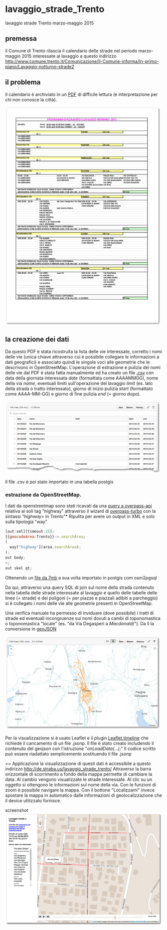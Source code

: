 # lavaggio_strade_Trento
lavaggio strade Trento marzo-maggio 2015
## premessa
il Comune di Trento rilascia il calendario delle strade nel periodo marzo-maggio 2015 interessate al lavaggio a questo indirizzo
http://www.comune.trento.it/Comunicazione/Il-Comune-informa/In-primo-piano/Lavaggio-notturno-strade2

## il problema
Il calendario è archiviato in un [PDF](https://github.com/napo/lavaggio_strade_trento/raw/master/raw_data/SPAZZAMENTO%20E%20LAVAGGIO%20NOTTURNO%202015.pdf) di difficile lettura (e interpretazione per chi non conosce la città).

<img src="https://raw.githubusercontent.com/napo/lavaggio_strade_trento/master/raw_data/screenshots/first_page_calendario_comune_trento_lavaggio_strade.png" width="500px"/>

## la creazione dei dati
Da questo PDF è stata ricostruita la lista delle vie interessate, corretto i nomi delle vie (unica chiave attraverso cui è possibile collegare le informazioni a dati geografici) e associato quindi le singole voci alle geometrie che le descrivono in OpenStreetMap.
L'operazione di estrazione e pulizia dei nomi delle vie dal PDF è stata fatta manualmente ed ha creato un file [.csv](https://raw.githubusercontent.com/napo/lavaggio_strade_trento/master/raw_data/roads/lavaggio_strade.csv) con data della giornata interessata *date* (formattata come AAAAMMGG), nome della via *name*, eventuali limiti sull'operazione del lavaggio *limit* (es. lato della strada o tratto interessato), giorno di inizio pulizia *start* (formattato come AAAA-MM-GG) e giorno di fine pulizia *end* (= giorno dopo).

<img src="https://raw.githubusercontent.com/napo/lavaggio_strade_trento/master/raw_data/screenshots/elenco_strade_csv.png" width="500px"/>

Il file .csv è poi stato importato in una tabella postgis

### estrazione da OpenStreetMap.
I dati da openstreetmap sono stati ricavati da una [query a overpass-api](http://overpass-api.de/api/interpreter?data=%5Bout%3Axml%5D%5Btimeout%3A25%5D%3B%0Aarea%283600046663%29-%3E.searchArea%3B%0A%28%0A%20%20way%5B%22highway%22%5D%28area.searchArea%29%3B%0A%20%20relation%5B%22highway%22%5D%28area.searchArea%29%3B%0A%29%3B%0Aout%20body%3B%0A%3E%3B%0Aout%20skel%20qt%3B) relativa ai soli tag "highway" attraverso il wizard di [overpass-turbo](http://overpass-turbo.eu) con la sintassi *"highway=* in Trento"*
Ripulita per avere un output in XML e solo sulla tipologia "way"
```javascript
[out:xml][timeout:25];
{{geocodeArea:Trento}}->.searchArea;
(
  way["highway"](area.searchArea);
);
out body;
>;
out skel qt;
```
Ottenendo un [file da 7mb](https://github.com/napo/lavaggio_strade_trento/raw/master/raw_data/osm/highways_trento.osm.bz2) a sua volta importato in postgis com osm2pgsql

Da qui, attraverso una query SQL di join sul nome della strada contenuto nella tabella delle strade interessate al lavaggio e quello delle tabelle delle linee (= strade) e dei poligoni (= per piazze e piazzali adibiti a parcheggio) si è collegato i nomi delle vie alle geometrie presenti in OpenStreetMap.

Una verifica manuale ha permesso di inviduare (dove possibile) i tratti di strade ed eventuali incongruenze sui nomi dovuti a cambi di toponomastica o toponomastica "locale" (es. "da Via Degasperi a *Macdonald)*").
Da lì la conversione in [geoJSON](https://github.com/napo/lavaggio_strade_trento/blob/master/raw_data/lavaggio_strade.geojson) 

<img src="https://raw.githubusercontent.com/napo/lavaggio_strade_trento/master/raw_data/screenshots/geojson.png" width="500px"/>

Per la visualizzazione si è usato Leaflet e il plugin [Leaflet.timeline](http://skeate.github.io/Leaflet.timeline/) che richiede il caricamento di un file .jsonp.
Il file è stato creato includendo il contenuto del geojson con l'istruzione "*onLoadData(...);*" 
Il codice scritto può essere riadattato semplicemente sostituendo il file .jsonp

== Applicazione
la visualizzazione di questi dati è accessibile a questo indirizzo http://de.straba.us/lavaggio_strade_trento/
Attraverso la barra orizzontale di scorrimento a fondo della mappa permette di cambiare la data.
Al cambio vengono visualizzate le strade interessate.
Al clic su un oggetto si ottengono le informazioni sul nome della via.
Con le funzioni di zoom è possibile navigare la mappa.
Con il bottone "Localizzami" invece spostare la mappa in automatico dalle informazioni di geolocalizzazione che il device utilizzato fornisce.

screenshot ![Alt 'le strade da pulire il 24 aprile 2014'](https://raw.githubusercontent.com/napo/lavaggio_strade_trento/master/img/lavaggio_strade_trento.png)

